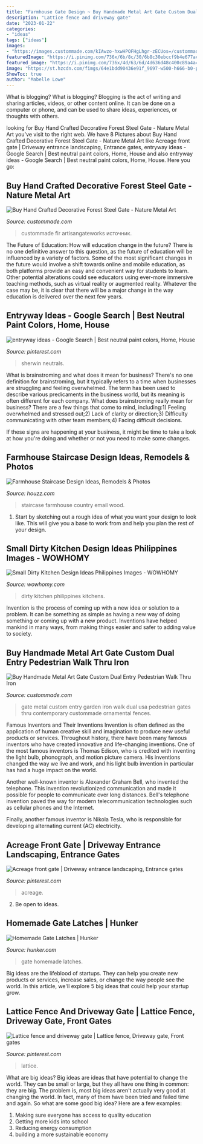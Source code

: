 ```yaml
---
title: "Farmhouse Gate Design ~ Buy Handmade Metal Art Gate Custom Dual Entry Pedestrian Walk Thru Iron"
description: "Lattice fence and driveway gate"
date: "2023-01-22"
categories:
- "ideas"
tags: ["ideas"]
images:
- "https://images.custommade.com/kIAwzo-hxwHPOFHgLhgr-zECUos=/custommade-photosets/355051.1115126.jpg"
featuredImage: "https://i.pinimg.com/736x/6b/8c/30/6b8c30ebccf9b4e677ac06ee39e489b3.jpg"
featured_image: "https://i.pinimg.com/736x/4d/63/6d/4d636d48c400c89a4a45a700fa770521.jpg"
image: "https://st.hzcdn.com/fimgs/64e1bdd90436e91f_9697-w500-h666-b0-p0--farmhouse-staircase.jpg"
ShowToc: true
author: "Mabelle Lowe"
---
```



What is blogging?
What is blogging? Blogging is the act of writing and sharing articles, videos, or other content online. It can be done on a computer or phone, and can be used to share ideas, experiences, or thoughts with others.

	

		
looking for Buy Hand Crafted Decorative Forest Steel Gate - Nature Metal Art you've visit to the right web. We have 8 Pictures about Buy Hand Crafted Decorative Forest Steel Gate - Nature Metal Art like Acreage front gate | Driveway entrance landscaping, Entrance gates, entryway ideas - Google Search | Best neutral paint colors, Home, House and also entryway ideas - Google Search | Best neutral paint colors, Home, House. Here you go:
		
    
## Buy Hand Crafted Decorative Forest Steel Gate - Nature Metal Art

<img loading=lazy src="https://images.custommade.com/sIz2FSZBkZAfk5RdYA74vqZ6O5I=/custommade-photosets/cfebc0907931f91_enchanted_forest_fir_green.JPG" onerror="this.onerror=null;this.src='https://tse3.mm.bing.net/th?id=OIP.a6RtPNP-6gO2AOcZispylwHaLH&amp;pid=15.1';" alt="Buy Hand Crafted Decorative Forest Steel Gate - Nature Metal Art">

_Source: custommade.com_

>custommade fir artisangateworks источник. 

	

The Future of Education: How will education change in the future?
There is no one definitive answer to this question, as the future of education will be influenced by a variety of factors. Some of the most significant changes in the future would involve a shift towards online and mobile education, as both platforms provide an easy and convenient way for students to learn. Other potential alterations could see educators using ever-more immersive teaching methods, such as virtual reality or augmented reality. Whatever the case may be, it is clear that there will be a major change in the way education is delivered over the next few years.

    
## Entryway Ideas - Google Search | Best Neutral Paint Colors, Home, House

<img loading=lazy src="https://i.pinimg.com/736x/4d/63/6d/4d636d48c400c89a4a45a700fa770521.jpg" onerror="this.onerror=null;this.src='https://tse3.mm.bing.net/th?id=OIP.a8XQgpx5QuZHKngo7s8tjgHaKb&amp;pid=15.1';" alt="entryway ideas - Google Search | Best neutral paint colors, Home, House">

_Source: pinterest.com_

>sherwin neutrals. 

	

What is brainstroming and what does it mean for business?
There's no one definition for brainstroming, but it typically refers to a time when businesses are struggling and feeling overwhelmed. The term has been used to describe various predicaments in the business world, but its meaning is often different for each company. 
What does brainstroming really mean for business? There are a few things that come to mind, including:1) Feeling overwhelmed and stressed out;2) Lack of clarity or direction;3) Difficulty communicating with other team members;4) Facing difficult decisions. 

If these signs are happening at your business, it might be time to take a look at how you're doing and whether or not you need to make some changes.

    
## Farmhouse Staircase Design Ideas, Remodels &amp; Photos

<img loading=lazy src="https://st.hzcdn.com/fimgs/64e1bdd90436e91f_9697-w500-h666-b0-p0--farmhouse-staircase.jpg" onerror="this.onerror=null;this.src='https://tse2.mm.bing.net/th?id=OIP.P11ltWz3maXPIPtsJa1xdwHaJ3&amp;pid=15.1';" alt="Farmhouse Staircase Design Ideas, Remodels &amp; Photos">

_Source: houzz.com_

>staircase farmhouse country email wood. 

	

1. Start by sketching out a rough idea of what you want your design to look like. This will give you a base to work from and help you plan the rest of your design.

    
## Small Dirty Kitchen Design Ideas Philippines Images - WOWHOMY

<img loading=lazy src="https://i.pinimg.com/originals/9e/59/e5/9e59e59ab1deae517bcce69c2466950b.jpg" onerror="this.onerror=null;this.src='https://tse2.mm.bing.net/th?id=OIP.W1mEO2wnpBga2rERxhXfeQHaJ3&amp;pid=15.1';" alt="Small Dirty Kitchen Design Ideas Philippines Images - WOWHOMY">

_Source: wowhomy.com_

>dirty kitchen philippines kitchens. 

	

Invention is the process of coming up with a new idea or solution to a problem. It can be something as simple as having a new way of doing something or coming up with a new product. Inventions have helped mankind in many ways, from making things easier and safer to adding value to society.

    
## Buy Handmade Metal Art Gate Custom Dual Entry Pedestrian Walk Thru Iron

<img loading=lazy src="https://images.custommade.com/kIAwzo-hxwHPOFHgLhgr-zECUos=/custommade-photosets/355051.1115126.jpg" onerror="this.onerror=null;this.src='https://tse3.mm.bing.net/th?id=OIP.9mHEXmtNh1-8WkSasToBPAHaFi&amp;pid=15.1';" alt="Buy Handmade Metal Art Gate Custom Dual Entry Pedestrian Walk Thru Iron">

_Source: custommade.com_

>gate metal custom entry garden iron walk dual usa pedestrian gates thru contemporary custommade ornamental fences. 

	

Famous Inventors and Their Inventions
Invention is often defined as the application of human creative skill and imagination to produce new useful products or services. Throughout history, there have been many famous inventors who have created innovative and life-changing inventions.
One of the most famous inventors is Thomas Edison, who is credited with inventing the light bulb, phonograph, and motion picture camera. His inventions changed the way we live and work, and his light bulb invention in particular has had a huge impact on the world.

Another well-known inventor is Alexander Graham Bell, who invented the telephone. This invention revolutionized communication and made it possible for people to communicate over long distances. Bell's telephone invention paved the way for modern telecommunication technologies such as cellular phones and the Internet.

Finally, another famous inventor is Nikola Tesla, who is responsible for developing alternating current (AC) electricity.

    
## Acreage Front Gate | Driveway Entrance Landscaping, Entrance Gates

<img loading=lazy src="https://i.pinimg.com/736x/b8/c5/ac/b8c5ac59eb74d0ba67e708f1ab808b6b.jpg" onerror="this.onerror=null;this.src='https://tse2.mm.bing.net/th?id=OIP.un3eyK4PS0MM_j3TvYwqPgHaE9&amp;pid=15.1';" alt="Acreage front gate | Driveway entrance landscaping, Entrance gates">

_Source: pinterest.com_

>acreage. 

	

2. Be open to ideas.

    
## Homemade Gate Latches | Hunker

<img loading=lazy src="https://img.hunkercdn.com/640/photos.demandstudios.com/224/78/fotolia_705040_XS.jpg" onerror="this.onerror=null;this.src='https://tse4.mm.bing.net/th?id=OIP.hKS5dTGqmx7pSnAhH1ui0wHaLJ&amp;pid=15.1';" alt="Homemade Gate Latches | Hunker">

_Source: hunker.com_

>gate homemade latches. 

	

Big ideas are the lifeblood of startups. They can help you create new products or services, increase sales, or change the way people see the world. In this article, we'll explore 5 big ideas that could help your startup grow.

    
## Lattice Fence And Driveway Gate | Lattice Fence, Driveway Gate, Front Gates

<img loading=lazy src="https://i.pinimg.com/736x/6b/8c/30/6b8c30ebccf9b4e677ac06ee39e489b3.jpg" onerror="this.onerror=null;this.src='https://tse1.mm.bing.net/th?id=OIP.otT9flMJPqOrPvnbaoImRgHaHa&amp;pid=15.1';" alt="Lattice fence and driveway gate | Lattice fence, Driveway gate, Front gates">

_Source: pinterest.com_

>lattice. 

	

What are big ideas?
Big ideas are ideas that have potential to change the world. They can be small or large, but they all have one thing in common: they are big. The problem is, most big ideas aren't actually very good at changing the world. In fact, many of them have been tried and failed time and again. So what are some good big idea? Here are a few examples: 
1. Making sure everyone has access to quality education 
2. Getting more kids into school 
3. Reducing energy consumption 
4. building a more sustainable economy 

